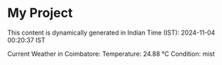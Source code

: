 # My Project

This content is dynamically generated in Indian Time (IST): 2024-11-04 00:20:37 IST


Current Weather in Coimbatore:
Temperature: 24.88 °C
Condition: mist
